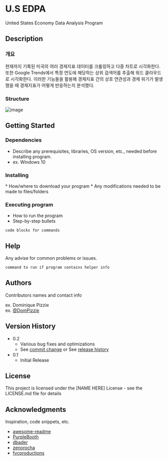 # U.S EDPA

<p>United States Economy Data Analysis Program</p>

## Description

### 개요
<p>  
    현재까지 기록된 미국의 여러 경제지표 데이터를 크롤링하고 다중 차트로 시각화한다. 또한 Google Trends에서 특정 연도에 해당하는 상위 검색어를 추출해 워드 클라우드로 시각화한다.  
    이러한 기능들을 활용해 경제지표 간의 상호 연관성과 경제 위기가 발생했을 때 경제지표가 어떻게 반응하는지 분석했다.
</p>

### Structure
![image](https://github.com/user-attachments/assets/ec16f079-b213-4996-b457-21df0cfcd42f)
<p>
    
</p>


## Getting Started

### Dependencies

* Describe any prerequisites, libraries, OS version, etc., needed before installing program.
* ex. Windows 10

### Installing
<p>
    
</p>
* How/where to download your program
* Any modifications needed to be made to files/folders

### Executing program

* How to run the program
* Step-by-step bullets
```
code blocks for commands
```

## Help

Any advise for common problems or issues.
```
command to run if program contains helper info
```

## Authors

Contributors names and contact info

ex. Dominique Pizzie  
ex. [@DomPizzie](https://twitter.com/dompizzie)

## Version History

* 0.2
    * Various bug fixes and optimizations
    * See [commit change]() or See [release history]()
* 0.1
    * Initial Release

## License

This project is licensed under the [NAME HERE] License - see the LICENSE.md file for details

## Acknowledgments

Inspiration, code snippets, etc.
* [awesome-readme](https://github.com/matiassingers/awesome-readme)
* [PurpleBooth](https://gist.github.com/PurpleBooth/109311bb0361f32d87a2)
* [dbader](https://github.com/dbader/readme-template)
* [zenorocha](https://gist.github.com/zenorocha/4526327)
* [fvcproductions](https://gist.github.com/fvcproductions/1bfc2d4aecb01a834b46)

